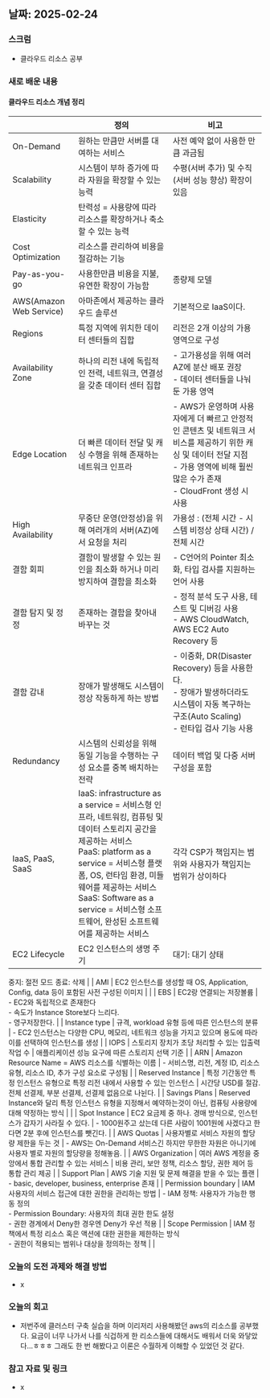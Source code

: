 ## 날짜: 2025-02-24

### 스크럼
- 클라우드 리소스 공부

### 새로 배운 내용
#### 클라우드 리소스 개념 정리
|  | 정의 | 비고 |
| --- | --- | --- |
| On-Demand | 원하는 만큼만 서버를 대여하는 서비스 | 사전 예약 없이 사용한 만큼 과금됨 |
| Scalability | 시스템이 부하 증가에 따라 자원을 확장할 수 있는 능력 | 수평(서버 추가) 및 수직(서버 성능 향상) 확장이 있음 |
| Elasticity | 탄력성 = 사용량에 따라 리소스를 확장하거나 축소할 수 있는 능력 |  |
| Cost Optimization | 리소스를 관리하여 비용을 절감하는 기능 |  |
| Pay-as-you-go | 사용한만큼 비용을 지불, 유연한 확장이 가능함 | 종량제 모델 |
| AWS(Amazon Web Service) | 아마존에서 제공하는 클라우드 솔루션 | 기본적으로 IaaS이다. |
| Regions | 특정 지역에 위치한 데이터 센터들의 집합 | 리전은 2개 이상의 가용 영역으로 구성 |
| Availability Zone | 하나의 리전 내에 독립적인 전력, 네트워크, 연결성을 갖춘 데이터 센터 집합 | - 고가용성을 위해 여러 AZ에 분산 배포 권장<br>- 데이터 센터들을 나눠둔 가용 영역 |
| Edge Location | 더 빠른 데이터 전달 및 캐싱 수행을 위해 존재하는 네트워크 인프라 | - AWS가 운영하며 사용자에게 더 빠르고 안정적인 콘텐츠 및 네트워크 서비스를 제공하기 위한 캐싱 및 데이터 전달 지점<br>- 가용 영역에 비해 훨씬 많은 수가 존재<br>- CloudFront 생성 시 사용 |
| High Availability | 무중단 운영(안정성)을 위해 여러개의 서버(AZ)에서 요청을 처리 | 가용성 : (전체 시간 - 시스템 비정상 상태 시간) / 전체 시간 |
| 결함 회피 | 결함이 발생할 수 있는 원인을 최소화 하거나 미리 방지하여 결함을 최소화 | - C언어의 Pointer 최소화, 타입 검사를 지원하는 언어 사용 |
| 결함 탐지 및 정정 | 존재하는 결함을 찾아내 바꾸는 것 |  - 정적 분석 도구 사용, 테스트 및 디버깅 사용<br>- AWS CloudWatch, AWS EC2 Auto Recovery 등  |
| 결함 감내  | 장애가 발생해도 시스템이 정상 작동하게 하는 방법 | - 이중화, DR(Disaster Recovery) 등을 사용한다.<br>- 장애가 발생하더라도 시스템이 자동 복구하는 구조(Auto Scaling)<br>- 런타입 검사 기능 사용 |
| Redundancy | 시스템의 신뢰성을 위해 동일 기능을 수행하는 구성 요소를 중복 배치하는 전략 | 데이터 백업 및 다중 서버 구성을 포함 |
| IaaS, PaaS, SaaS | IaaS: infrastructure as a service = 서비스형 인프라, 네트워킹, 컴퓨팅 및 데이터 스토리지 공간을 제공하는 서비스<br>PaaS: platform as a service = 서비스형 플랫폼, OS, 런타임 환경, 미들웨어를 제공하는 서비스<br>SaaS: Software as a service = 서비스형 소프트웨어, 완성된 소프트웨어를 제공하는 서비스 | 각각 CSP가 책임지는 범위와 사용자가 책임지는 범위가 상이하다 |
| EC2 Lifecycle | EC2 인스턴스의 생명 주기 | 대기: 대기 상태
중지: 절전 모드
종료: 삭제 |
| AMI | EC2 인스턴스를 생성할 때 OS, Application, Config, data 등이 포함된 사전 구성된 이미지 |  |
| EBS | EC2랑 연결되는 저장볼륨 | - EC2와 독립적으로 존재한다<br>- 속도가 Instance Store보다 느리다.<br>- 영구저장한다. |
| Instance type | 규격, workload 유형 등에 따른 인스턴스의 분류 | - EC2 인스턴스는 다양한 CPU, 메모리, 네트워크 성능을 가지고 있으며 용도에 따라 이를 선택하여 인스턴스를 생성  |
| IOPS | 스토리지 장치가 초당 처리할 수 있는 입출력 작업 수 | 애플리케이션 성능 요구에 따른 스토리지 선택 기준 |
| ARN | Amazon Resource Name = AWS 리소스를 식별하는 이름 | - 서비스명, 리전, 계정 ID, 리소스 유형, 리소스 ID, 추가 구성 요소로 구성됨 |
| Reserved Instance | 특정 기간동안 특정 인스턴스 유형으로 특정 리전 내에서 사용할 수 있는 인스턴스 | 시간당 USD를 절감. 전체 선결제, 부분 선결제, 선결제 없음으로 나뉜다.  |
| Savings Plans | Reserved Instance와 달리 특정 인스턴스 유형을 지정해서 예약하는것이 아닌, 컴퓨팅 사용량에 대해 약정하는 방식 |  |
| Spot Instance | EC2 요금제 중 하나. 경매 방식으로, 인스턴스가 갑자기 사라질 수 있다. | - 1000원주고 샀는데 다른 사람이 1001원에 사겠다고 한다면 2분 후에 인스턴스를 뺏긴다. |
| AWS Quotas | 사용자별로 서비스 자원의 할당량 제한을 두는 것 | - AWS는 On-Demand 서비스긴 하지만 무한한 자원은 아니기에 사용자 별로 자원의 할당량을 정해놓음. |
| AWS Organization | 여러 AWS 계정을 중앙에서 통합 관리할 수 있는 서비스 | 비용 관리, 보안 정책, 리소스 할당, 권한 제어 등 통합 관리 제공 |
| Support Plan | AWS 기술 지원 및 문제 해결을 받을 수 있는 플랜 | - basic, developer, business, enterprise 존재 |
| Permission boundary | IAM 사용자의 서비스 접근에 대한 권한을 관리하는 방법 | - IAM 정책: 사용자가 가능한 행동 정의<br>- Permission Boundary: 사용자의 최대 권한 한도 설정<br>- 권한 경계에서 Deny한 경우엔 Deny가 우선 적용 |
| Scope Permission | IAM 정책에서 특정 리소스 혹은 액션에 대한 권한을 제한하는 방식<br>- 권한이 적용되는 범위나 대상을 정의하는 정책 |  |

### 오늘의 도전 과제와 해결 방법
- x
  
### 오늘의 회고
- 저번주에 클러스터 구축 실습을 하며 이리저리 사용해봤던 aws의 리소스를 공부했다. 요금이 너무 나가서 나를 식겁하게 한 리소스들에 대해서도 배워서 더욱 와닿았다...ㅎㅎㅎ 그래도 한 번 해봤다고 이론은 수월하게 이해할 수 있었던 것 같다.

### 참고 자료 및 링크
- x
